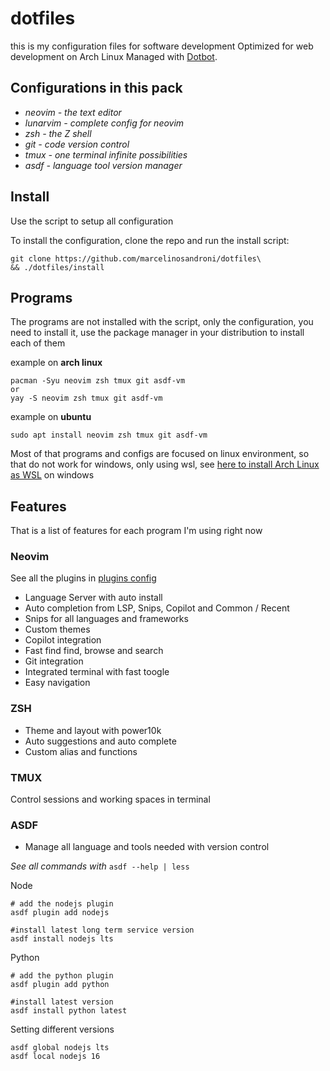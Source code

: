 # dotfiles

this is my configuration files for software development
Optimized for web development on Arch Linux
Managed with [Dotbot](https://github.com/anishathalye/dotbot).

## Configurations in this pack

* *neovim - the text editor*
* *lunarvim - complete config for neovim*
* *zsh - the Z shell*
* *git - code version control*
* *tmux - one terminal infinite possibilities*
* *asdf - language tool version manager*


## Install

Use the script to setup all configuration


To install the configuration, clone the repo and run the install script:

```
git clone https://github.com/marcelinosandroni/dotfiles\
&& ./dotfiles/install
```

## Programs

The programs are not installed with the script, only the configuration, you need to install it, use the package manager in your distribution to install each of them

example on **arch linux**

```
pacman -Syu neovim zsh tmux git asdf-vm
or
yay -S neovim zsh tmux git asdf-vm
```

example on **ubuntu**

```
sudo apt install neovim zsh tmux git asdf-vm
```

Most of that programs and configs are focused on linux environment, so that do
not work for windows, only using wsl, see [here to install Arch Linux as WSL](https://github.com/yuk7/ArchWSL) on
windows


## Features

That is a list of features for each program I'm using right now

### Neovim

See all the plugins in [plugins config](/nvim/lua/plugins/init.lua)

* Language Server with auto install
* Auto completion from LSP, Snips, Copilot and Common / Recent
* Snips for all languages and frameworks
* Custom themes
* Copilot integration
* Fast find find, browse and search
* Git integration
* Integrated terminal with fast toogle
* Easy navigation

### ZSH

* Theme and layout with power10k
* Auto suggestions and auto complete
* Custom alias and functions

### TMUX

Control sessions and working spaces in terminal

### ASDF

* Manage all language and tools needed with version control

*See all commands with* `asdf --help | less`

Node

```shellscript
# add the nodejs plugin
asdf plugin add nodejs

#install latest long term service version
asdf install nodejs lts
```

Python

```shellscript
# add the python plugin
asdf plugin add python

#install latest version
asdf install python latest
```

Setting different versions

```
asdf global nodejs lts
asdf local nodejs 16
```
